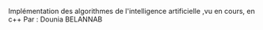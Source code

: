 Implémentation des algorithmes de l'intelligence artificielle ,vu en cours, en c++ Par : Dounia BELANNAB
